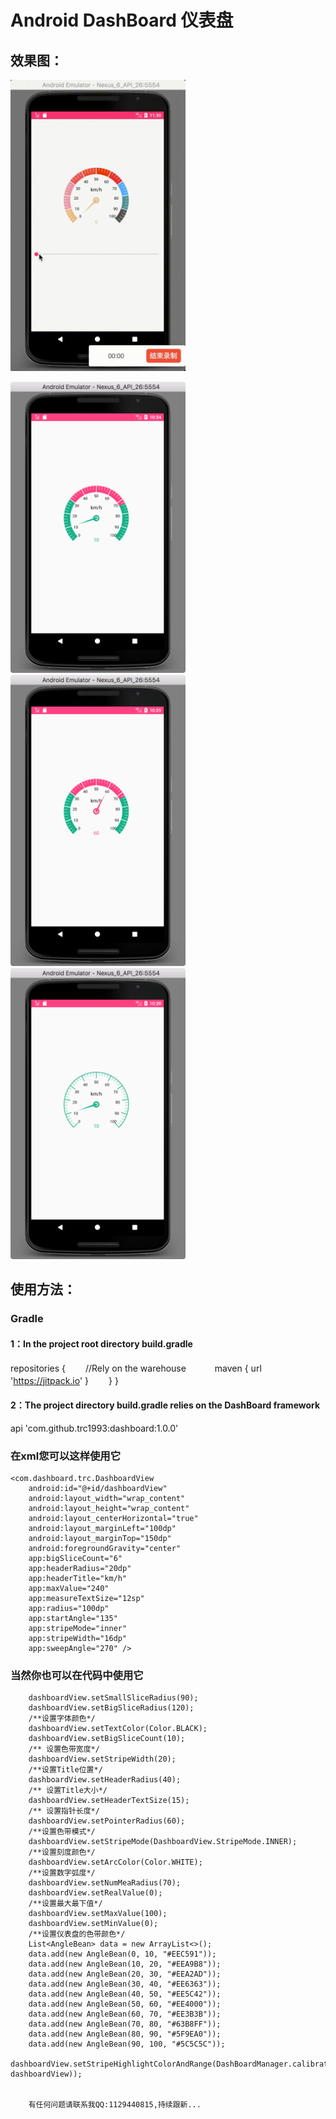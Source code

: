 # Android DashBoard 仪表盘

## 效果图：

<img src="readme_resources/gif.gif" width="280" height="466"/>


<img src="readme_resources/1.png" width="280" height="466"/> <img src="readme_resources/2.png" width="280" height="466"/> <img src="readme_resources/s3.png" width="280" height="466"/>

## 使用方法：
### Gradle
#### 1：In the project root directory build.gradle

repositories {
  　　//Rely on the warehouse
　　　maven { url 'https://jitpack.io' }
　　}
}

#### 2：The project directory build.gradle relies on the DashBoard framework


api 'com.github.trc1993:dashboard:1.0.0'


### 在xml您可以这样使用它


    <com.dashboard.trc.DashboardView
        android:id="@+id/dashboardView"
        android:layout_width="wrap_content"
        android:layout_height="wrap_content"
        android:layout_centerHorizontal="true"
        android:layout_marginLeft="100dp"
        android:layout_marginTop="150dp"
        android:foregroundGravity="center"
        app:bigSliceCount="6"
        app:headerRadius="20dp"
        app:headerTitle="km/h"
        app:maxValue="240"
        app:measureTextSize="12sp"
        app:radius="100dp"
        app:startAngle="135"
        app:stripeMode="inner"
        app:stripeWidth="16dp"
        app:sweepAngle="270" />


### 当然你也可以在代码中使用它


        dashboardView.setSmallSliceRadius(90);
        dashboardView.setBigSliceRadius(120);
        /**设置字体颜色*/
        dashboardView.setTextColor(Color.BLACK);
        dashboardView.setBigSliceCount(10);
        /** 设置色带宽度*/
        dashboardView.setStripeWidth(20);
        /**设置Title位置*/
        dashboardView.setHeaderRadius(40);
        /** 设置Title大小*/
        dashboardView.setHeaderTextSize(15);
        /** 设置指针长度*/
        dashboardView.setPointerRadius(60);
        /**设置色带模式*/
        dashboardView.setStripeMode(DashboardView.StripeMode.INNER);
        /**设置刻度颜色*/
        dashboardView.setArcColor(Color.WHITE);
        /**设置数字弧度*/
        dashboardView.setNumMeaRadius(70);
        dashboardView.setRealValue(0);
        /**设置最大最下值*/
        dashboardView.setMaxValue(100);
        dashboardView.setMinValue(0);
        /**设置仪表盘的色带颜色*/
        List<AngleBean> data = new ArrayList<>();
        data.add(new AngleBean(0, 10, "#EEC591"));
        data.add(new AngleBean(10, 20, "#EEA9B8"));
        data.add(new AngleBean(20, 30, "#EEA2AD"));
        data.add(new AngleBean(30, 40, "#EE6363"));
        data.add(new AngleBean(40, 50, "#EE5C42"));
        data.add(new AngleBean(50, 60, "#EE4000"));
        data.add(new AngleBean(60, 70, "#EE3B3B"));
        data.add(new AngleBean(70, 80, "#63B8FF"));
        data.add(new AngleBean(80, 90, "#5F9EA0"));
        data.add(new AngleBean(90, 100, "#5C5C5C"));
        dashboardView.setStripeHighlightColorAndRange(DashBoardManager.calibration2Angle(data, dashboardView));


        有任何问题请联系我QQ:1129440815,持续跟新...


